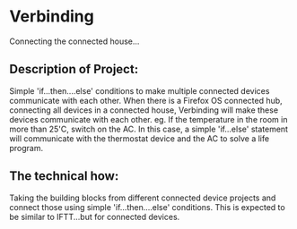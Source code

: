 # Verbinding
Connecting the connected house...

## Description of Project:
Simple 'if...then....else' conditions to make multiple connected devices communicate with each other. When there is a Firefox OS connected hub, connecting all devices in a connected house, Verbinding will make these devices communicate with each other.
eg. If the temperature in the room in more than 25'C, switch on the AC. In this case, a simple 'if...else' statement will communicate with the thermostat device and the AC to solve a life program.

## The technical how:
Taking the building blocks from different connected device projects and connect those using simple 'if...then....else' conditions. This is expected to be similar to IFTT...but for connected devices.



